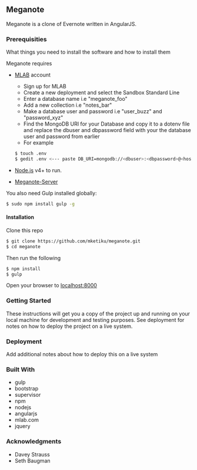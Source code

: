 ## Meganote
Meganote is a clone of Evernote written in AngularJS.

### Prerequisities
What things you need to install the software and how to install them

Meganote requires
* [MLAB](https://mlab.com/) account
    * Sign up for MLAB 
    * Create a new deployment and select the Sandbox Standard Line
    * Enter a database name i.e "meganote_foo"
    * Add a new collection i.e "notes_bar"
    * Make a database user and password i.e "user_buzz" and "password_xyz"
    * Find the MongoDB URI for your Database and copy it to a dotenv file and replace the dbuser and dbpassword field with your the database user and password from earlier
    * For example 
    ```sh
    $ touch .env 
    $ gedit .env <--- paste DB_URI=mongodb://<dbuser>:<dbpassword>@<host>:<port>/<db> --->
    ```

* [Node.js](https://nodejs.org/) v4+ to run.
* [Meganote-Server](https://github.com/mketiku/meganote_server)

You also need Gulp installed globally:
```sh
$ sudo npm install gulp -g
```

#### Installation
Clone this repo
```sh
$ git clone https://github.com/mketiku/meganote.git 
$ cd meganote 
```
Then run the following
```sh
$ npm install 
$ gulp
```
Open your browser to [localhost:8000](localhost:8000)

### Getting Started

These instructions will get you a copy of the project up and running on your local machine for development and testing purposes. See deployment for notes on how to deploy the project on a live system.


### Deployment

Add additional notes about how to deploy this on a live system

### Built With
* gulp
* bootstrap
* supervisor
* npm
* nodejs
* angularjs
* mlab.com
* jquery

### Acknowledgments
* Davey Strauss 
* Seth Baugman 